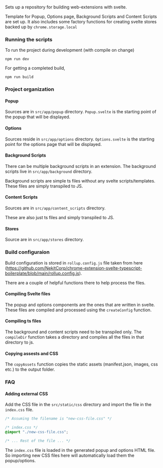 Sets up a repository for building web-extensions with svelte.

Template for Popup, Options page, Background Scripts and Content Scripts are set up. It also includes some factory functions for creating svelte stores backed up by `chrome.storage.local`

### Running the scripts

To run the project during development (with compile on change)
```
npm run dev
```

For getting a completed build,
```
npm run build
```

### Project organization

#### Popup
Sources are in `src/app/popup` directory. `Popup.svelte` is the starting point of the popup that will be displayed.

#### Options
Sources reside in `src/app/options` directory. `Options.svelte` is the starting point for the options page that will be displayed.

#### Background Scripts
There can be multiple background scripts in an extension. The background scripts live in `src/app/background` directory.

Background scripts are simple ts files without any svelte scripts/templates. These files are simply transpiled to JS.

#### Content Scripts
Sources are in `src/app/content_scripts` directory.

These are also just ts files and simply transpiled to JS.

#### Stores
Source are in `src/app/stores` directory.


### Build configuraion
Build configuration is stored in `rollup.config.js` file taken from here (https://github.com/NekitCorp/chrome-extension-svelte-typescript-boilerplate/blob/main/rollup.config.js).

There are a couple of helpful functions there to help process the files.

#### Compiling Svelte files
The popup and options components are the ones that are written in svelte. These files are compiled and processed using the `createConfig` function.

#### Compiling ts files
The background and content scripts need to be transpiled only. The `compileDir` function takes a directory and compiles all the files in that directory to js.

#### Copying assests and CSS
The `copyAssets` function copies the static assets (manifest.json, images, css etc.) to the output folder.  

### FAQ

#### Adding external CSS

Add the CSS file in the `src/static/css` directory and import the file in the `index.css` file.

```css
/* Assuming the filename is "new-css-file.css" */

/* index.css */
@import "./new-css-file.css";

/* ... Rest of the file ... */
```

The `index.css` file is loaded in the generated popup and options HTML file. So importing new CSS files here will automatically load them the popup/options.

